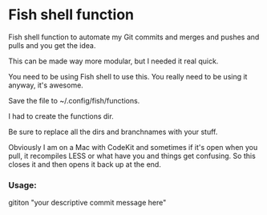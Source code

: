 # Fish shell  function

Fish shell function to automate my Git commits and merges and pushes and pulls and you get the idea. 

This can be made way more modular, but I needed it real quick. 

You need to be using Fish shell to use this. You really need to be using it anyway, it's awesome. 

Save the file to ~/.config/fish/functions.

I had to create the functions dir. 

Be sure to replace all the dirs and branchnames with your stuff. 

Obviously I am on a Mac with CodeKit and sometimes if it's open when you pull, it recompiles LESS or what have you and things get confusing. So this closes it and then opens it back up at the end. 

### Usage:

gititon "your descriptive commit message here"



